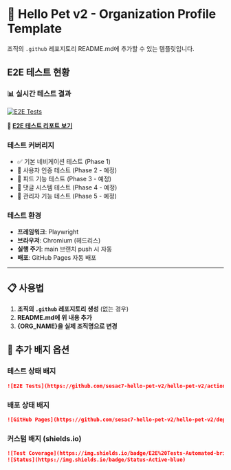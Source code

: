 # 🐾 Hello Pet v2 - Organization Profile Template

조직의 `.github` 레포지토리 README.md에 추가할 수 있는 템플릿입니다.

## E2E 테스트 현황

### 📊 실시간 테스트 결과
[![E2E Tests](https://github.com/sesac7-hello-pet-v2/hello-pet-v2/actions/workflows/e2e-test.yml/badge.svg)](https://github.com/sesac7-hello-pet-v2/hello-pet-v2/actions/workflows/e2e-test.yml)

**🔗 [E2E 테스트 리포트 보기](https://sesac7-hello-pet-v2.github.io/hello-pet-v2/)**

### 테스트 커버리지
- ✅ 기본 네비게이션 테스트 (Phase 1)
- 🔄 사용자 인증 테스트 (Phase 2 - 예정)
- 🔄 피드 기능 테스트 (Phase 3 - 예정)
- 🔄 댓글 시스템 테스트 (Phase 4 - 예정)
- 🔄 관리자 기능 테스트 (Phase 5 - 예정)

### 테스트 환경
- **프레임워크**: Playwright
- **브라우저**: Chromium (헤드리스)
- **실행 주기**: main 브랜치 push 시 자동
- **배포**: GitHub Pages 자동 배포

---

## 📋 사용법

1. **조직의 `.github` 레포지토리 생성** (없는 경우)
2. **README.md에 위 내용 추가**
3. **{ORG_NAME}을 실제 조직명으로 변경**

## 🎯 추가 배지 옵션

### 테스트 상태 배지
```markdown
![E2E Tests](https://github.com/sesac7-hello-pet-v2/hello-pet-v2/actions/workflows/e2e-test.yml/badge.svg)
```

### 배포 상태 배지
```markdown
![GitHub Pages](https://github.com/sesac7-hello-pet-v2/hello-pet-v2/deployments/activity_log?environment=github-pages)
```

### 커스텀 배지 (shields.io)
```markdown
![Test Coverage](https://img.shields.io/badge/E2E%20Tests-Automated-brightgreen)
![Status](https://img.shields.io/badge/Status-Active-blue)
```